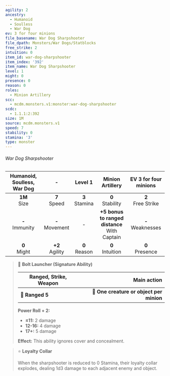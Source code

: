 ```yaml
---
agility: 2
ancestry:
  - Humanoid
  - Soulless
  - War Dog
ev: 3 for four minions
file_basename: War Dog Sharpshooter
file_dpath: Monsters/War Dogs/Statblocks
free_strike: 2
intuition: 0
item_id: war-dog-sharpshooter
item_index: '392'
item_name: War Dog Sharpshooter
level: 1
might: 0
presence: 0
reason: 0
roles:
  - Minion Artillery
scc:
  - mcdm.monsters.v1:monster:war-dog-sharpshooter
scdc:
  - 1.1.1:2:392
size: 1M
source: mcdm.monsters.v1
speed: 7
stability: 0
stamina: '3'
type: monster
---
```


###### War Dog Sharpshooter

| Humanoid, Soulless, War Dog |          -          |      Level 1       |                 Minion Artillery                  | EV 3 for four minions  |
| :-------------------------: | :-----------------: | :----------------: | :-----------------------------------------------: | :--------------------: |
|      **1M**<br/> Size       |  **7**<br/> Speed   | **3**<br/> Stamina |               **0**<br/> Stability                | **2**<br/> Free Strike |
|     **-**<br/> Immunity     | **-**<br/> Movement |         -          | **+5 bonus to ranged distance**<br/> With Captain | **-**<br/> Weaknesses  |
|      **0**<br/> Might       | **+2**<br/> Agility | **0**<br/> Reason  |               **0**<br/> Intuition                |  **0**<br/> Presence   |

<!-- -->
> 🏹 **Bolt Launcher (Signature Ability)**
>
> | **Ranged, Strike, Weapon** |                          **Main action** |
> | -------------------------- | ---------------------------------------: |
> | **📏 Ranged 5**            | **🎯 One creature or object per minion** |
>
> **Power Roll + 2:**
>
> - **≤11:** 2 damage
> - **12-16:** 4 damage
> - **17+:** 5 damage
>
> **Effect:** This ability ignores cover and concealment.

<!-- -->
> ⭐️ **Loyalty Collar**
>
> When the sharpshooter is reduced to 0 Stamina, their loyalty collar explodes, dealing 1d3 damage to each adjacent enemy and object.
